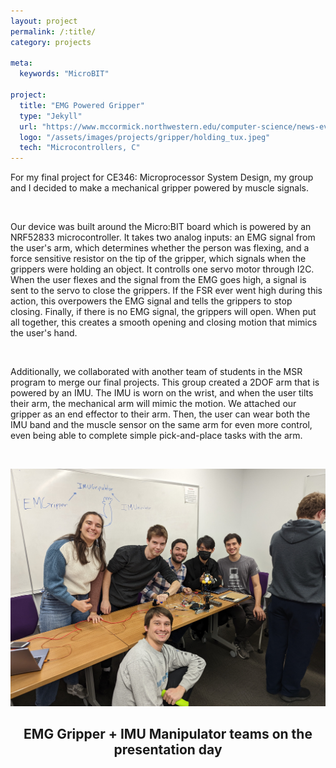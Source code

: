 ```yaml
---
layout: project
permalink: /:title/
category: projects

meta:
  keywords: "MicroBIT"

project:
  title: "EMG Powered Gripper"
  type: "Jekyll"
  url: "https://www.mccormick.northwestern.edu/computer-science/news-events/news/articles/2022/microprocessor-system-design-students-demo-final-projects.html"
  logo: "/assets/images/projects/gripper/holding_tux.jpeg"
  tech: "Microcontrollers, C"
---
```





<p>For my final project for CE346: Microprocessor System Design, my group and I decided to make a mechanical gripper powered by muscle signals.</p> 

<br>

<p>Our device was built around the Micro:BIT board which is powered by an NRF52833 microcontroller. It takes two analog inputs: an EMG signal from the user's arm, which determines whether the person was flexing, and a force sensitive resistor on the tip of the gripper, which signals when the grippers were holding an object. It controlls one servo motor through I2C. When the user flexes and the signal from the EMG goes high, a signal is sent to the servo to close the grippers. If the FSR ever went high during this action, this overpowers the EMG signal and tells the grippers to stop closing. Finally, if there is no EMG signal, the grippers will open. When put all together, this creates a smooth opening and closing motion that mimics the user's hand. </p>
<br>

<!-- Put the video of just the gripper -->

<p>Additionally, we collaborated with another team of students in the MSR program to merge our final projects. This group created a 2DOF arm that is powered by an IMU. The IMU is worn on the wrist, and when the user tilts their arm, the mechanical arm will mimic the motion. We attached our gripper as an end effector to their arm. Then, the user can wear both the IMU band and the muscle sensor on the same arm for even more control, even being able to complete simple pick-and-place tasks with the arm. </p>

<!-- Put final video from presentation day -->

<br>

![Description](/assets/images/projects/gripper/group2.jpg)
<center><h2>EMG Gripper + IMU Manipulator teams on the presentation day</h2></center>


<br><br>

